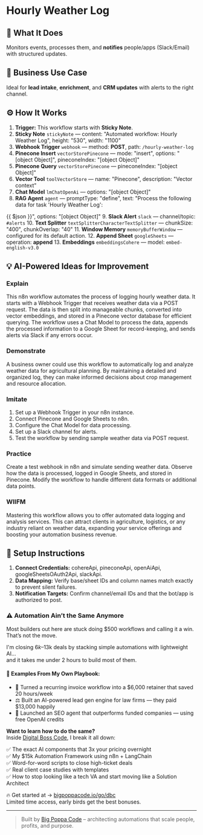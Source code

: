 # Hourly Weather Log
  ## 🚀 What It Does
  Monitors events, processes them, and **notifies** people/apps (Slack/Email) with structured updates.
  
  ## 💼 Business Use Case
  Ideal for **lead intake**, **enrichment**, and **CRM updates** with alerts to the right channel.
  
  ## ⚙️ How It Works
  1. **Trigger:** This workflow starts with **Sticky Note**.
  2. **Sticky Note** `stickyNote` — content: "Automated workflow: Hourly Weather Log", height: "530", width: "1100"
3. **Webhook Trigger** `webhook` — method: **POST**, path: `/hourly-weather-log`
4. **Pinecone Insert** `vectorStorePinecone` — mode: "insert", options: "[object Object]", pineconeIndex: "[object Object]"
5. **Pinecone Query** `vectorStorePinecone` — pineconeIndex: "[object Object]"
6. **Vector Tool** `toolVectorStore` — name: "Pinecone", description: "Vector context"
7. **Chat Model** `lmChatOpenAi` — options: "[object Object]"
8. **RAG Agent** `agent` — promptType: "define", text: "Process the following data for task 'Hourly Weather Log':

{{ $json }}", options: "[object Object]"
9. **Slack Alert** `slack` — channel/topic: `#alerts`
10. **Text Splitter** `textSplitterCharacterTextSplitter` — chunkSize: "400", chunkOverlap: "40"
11. **Window Memory** `memoryBufferWindow` — configured for its default action.
12. **Append Sheet** `googleSheets` — operation: **append**
13. **Embeddings** `embeddingsCohere` — model: `embed-english-v3.0`
  
  ## 💡 AI-Powered Ideas for Improvement
  ### Explain
This n8n workflow automates the process of logging hourly weather data. It starts with a Webhook Trigger that receives weather data via a POST request. The data is then split into manageable chunks, converted into vector embeddings, and stored in a Pinecone vector database for efficient querying. The workflow uses a Chat Model to process the data, appends the processed information to a Google Sheet for record-keeping, and sends alerts via Slack if any errors occur.

### Demonstrate
A business owner could use this workflow to automatically log and analyze weather data for agricultural planning. By maintaining a detailed and organized log, they can make informed decisions about crop management and resource allocation.

### Imitate
1. Set up a Webhook Trigger in your n8n instance.
2. Connect Pinecone and Google Sheets to n8n.
3. Configure the Chat Model for data processing.
4. Set up a Slack channel for alerts.
5. Test the workflow by sending sample weather data via POST request.

### Practice
Create a test webhook in n8n and simulate sending weather data. Observe how the data is processed, logged in Google Sheets, and stored in Pinecone. Modify the workflow to handle different data formats or additional data points.

### WIIFM
Mastering this workflow allows you to offer automated data logging and analysis services. This can attract clients in agriculture, logistics, or any industry reliant on weather data, expanding your service offerings and boosting your automation business revenue.
  
  ## 🔧 Setup Instructions
  1. **Connect Credentials:** cohereApi, pineconeApi, openAiApi, googleSheetsOAuth2Api, slackApi.
2. **Data Mapping:** Verify base/sheet IDs and column names match exactly to prevent silent failures.
3. **Notification Targets:** Confirm channel/email IDs and that the bot/app is authorized to post.
  
### ⚠️ Automation Ain’t the Same Anymore

Most builders out here are stuck doing $500 workflows and calling it a win.  
That’s not the move.  

I'm closing $6k–$13k deals by stacking simple automations with lightweight AI...  
and it takes me under 2 hours to build most of them.

#### 🧠 Examples From My Own Playbook:
- 🔁 Turned a recurring invoice workflow into a $6,000 retainer that saved 20 hours/week  
- ⚖️ Built an AI-powered lead gen engine for law firms — they paid $13,000 happily  
- 🚀 Launched an SEO agent that outperforms funded companies — using free OpenAI credits  

**Want to learn how to do the same?**  
Inside [Digital Boss Code](https://bigpoppacode.io/go/dbc), I break it all down:

✅ The exact AI components that 3x your pricing overnight  
✅ My $15k Automation Framework using n8n + LangChain  
✅ Word-for-word scripts to close high-ticket deals  
✅ Real client case studies with templates  
✅ How to stop looking like a tech VA and start moving like a Solution Architect  

🔥 Get started at → [bigpoppacode.io/go/dbc](https://bigpoppacode.io/go/dbc)  
Limited time access, early birds get the best bonuses.

---
> Built by [Big Poppa Code](https://bigpoppacode.io) – architecting automations that scale people, profits, and purpose.
  